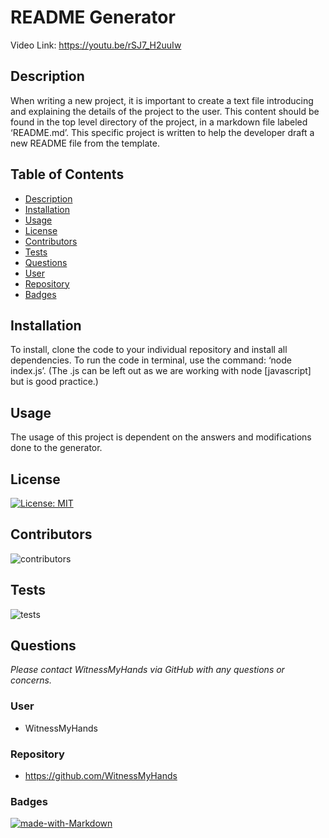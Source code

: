 
  # **README Generator**
  
  Video Link: https://youtu.be/rSJ7_H2uuIw

  ## Description

  When writing a new project, it is important to create a text file introducing and explaining the details of the project to the user. This content should be found in the top level directory of the project, in a markdown file labeled ‘README.md’. This specific project is written to help the developer draft a new README file from the template.

  ## Table of Contents
  
  - [Description](#Description)
  - [Installation](#Installation)
  - [Usage](#Usage)
  - [License](#License)
  - [Contributors](#Contributors)
  - [Tests](#Tests)
  - [Questions](#Questions)
  - [User](#User)
  - [Repository](#Repository)
  - [Badges](#Badges)

  ## Installation

  To install, clone the code to your individual repository and install all dependencies. To run the code in terminal, use the command: ‘node index.js’. (The .js can be left out as we are working with node [javascript] but is good practice.)

  ## Usage

  The usage of this project is dependent on the answers and modifications done to the generator.
  
  ## License

  [![License: MIT](https://img.shields.io/badge/License-MIT-yellow.svg)](https://opensource.org/licenses/MIT)

  ## Contributors

  ![contributors](https://img.shields.io/badge/Contributors-Welcome-red)

  ## Tests

  ![tests](https://img.shields.io/badge/Testing-In%20Progress-darkgreen)

  ## Questions
  *Please contact WitnessMyHands via GitHub with any questions or concerns.*

  ### User
  - WitnessMyHands
  ### Repository
  - https://github.com/WitnessMyHands

  ### Badges

  [![made-with-Markdown](https://img.shields.io/badge/Made%20with-Markdown-1f425f.svg)](http://commonmark.org)
